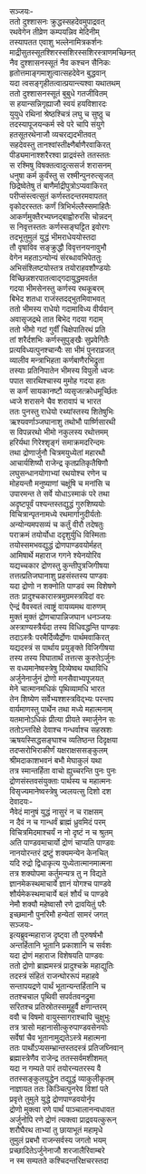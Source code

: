 सञ्जयः-  
ततो दुश्शासनः क्रुद्धस्सहदेवमुपाद्रवत्  
रथवेगेन तीव्रेण कम्पयन्निव मेदिनीम्  
तस्यापतत एवाशु भल्लेनामित्रकर्शनः  
माद्रीसुतस्सूतश्शिरस्सशिरस्सशिरस्त्राणमच्छिनत्  
नैव दुश्शासनस्सूतं नैव कश्चन सैनिकः  
हृतोत्तमाङ्गमाशुत्वात्सहदेवेन बुद्धवान्  
यदा त्वसङ्गृहीतत्वात्प्रयान्त्यश्वा यथातथम्  
ततो दुश्शासनस्सूतं बुबुधे गतजीवितम्  
स हयान्सन्निगृह्याजौ स्वयं हयविशारदः  
युयुधे रथिनां श्रेष्ठश्चित्रं लघु च सुष्ठु च  
तदस्यापूजयन्कर्म स्वे परे चापि संयुगे  
हतसूतरथेनाजौ व्यचरद्यदभीतवत्  
सहदेवस्तु तानश्वांस्तीक्ष्णैर्बाणैरवाकिरत्  
पीड्यमानाश्शरैरश्वा प्राद्रवंस्ते ततस्ततः  
स रश्मिषु विषक्तत्वादुत्ससर्ज शरासनम्  
धनुषा कर्म कुर्वंस्तु स रश्मीन्पुनरुत्सृजत्  
छिद्रेष्वेतेषु तं बाणैर्माद्रीपुत्रोऽप्यवाकिरत्  
परीप्संस्त्वत्सुतं कर्णस्तदन्तरमवापतत्  
वृकोदरस्ततः कर्णं त्रिभिर्भल्लैस्समाहितैः  
आकर्णमुक्तैरभ्यघ्नद्बाह्वोरुरसि चोन्नदन्  
स निवृत्तस्ततः कर्णस्सङ्घट्टित इवोरगः  
तदभूत्तुमुलं युद्धं भीमराधेययोस्तदा  
तौ वृषाविव सङ्क्रुद्धौ विवृत्तनयनावुभौ  
वेगेन महताऽन्योन्यं संरब्धावभिपेततुः  
अभिसंश्लिष्टयोस्तत्र तयोराहवशौण्डयोः  
विच्छिन्नशरपातत्वाद्गदायुद्धमवर्तत  
गदया भीमसेनस्तु कर्णस्य रथकूबरम्  
बिभेद शतधा राजंस्तदद्भुतमिवाभवत्  
ततो भीमस्य राधेयो गदामाविध्य वीर्यवान्  
अवासृजद्रथे तात बिभेद गदया गदाम्  
ततो भीमो गदां गुर्वीं चिक्षेपातिरथं प्रति  
तां शरैर्दशभिः कर्णस्सुपुङ्खैः सुप्रवेगितैः  
प्रत्यविध्यत्पुनश्चान्यैः सा भीमं पुनराव्रजत्  
व्यालीव मन्त्राभिहता कर्णबाणैरभिद्रुता  
तस्याः प्रतिनिपातेन भीमस्य विपुलो ध्वजः  
पपात सारथिश्चास्य मुमोह गदया हतः  
स कर्णं सायकानष्टौ व्यसृजत्क्रोधमूर्च्छितः  
ध्वजे शरासने चैव शरावापं च भारत  
ततः पुनस्तु राधेयो रथ्यांस्तस्य शितेषुभिः  
ऋश्यवर्णाञ्जघानाशु तथोभौ पार्ष्णिसारथी  
स विपन्नरथो भीमो नकुलस्य रथोत्तमम्  
हरिर्यथा गिरेश्शृङ्गं समाक्रमदरिन्दमः  
तथा द्रोणार्जुनौ चित्रमयुध्येतां महारथौ  
आचार्यशिष्यौ राजेन्द्र कृतप्रतिकृतैषिणौ  
लघुसन्धानयोगाभ्यां रथयोश्च रणेन च  
मोहयन्तौ मनुष्याणां चक्षूंषि च मनांसि च  
उपारमन्त ते सर्वे योधाऽस्माकं परे तथा  
अदृष्टपूर्वं पश्यन्तस्तद्युद्धं गुरुशिष्ययोः  
विचित्रान्पृतनामध्ये रथमार्गानुदीर्यतोः  
अन्योन्यमपसव्यं च कर्तुं वीरौ तदेषतुः  
पराक्रमं तयोर्योधा ददृशुर्युधि विस्मिताः  
तयोस्समभवद्युद्धं द्रोणपाण्डवयोर्महत्  
आमिषार्थे महाराज गगने श्येनयोरिव  
यद्यच्चकार द्रोणस्तु कुन्तीपुत्रजिगीषया  
तत्तत्प्रतिजघानाशु प्रहसंस्तस्य पाण्डवः  
यदा द्रोणो न शक्नोति पाण्डवं स्म विशेषणे  
ततः प्रादुश्चकारास्त्रमुग्रमस्त्रविदां वरः  
ऐन्द्रं वैवस्वतं त्वाष्ट्रं वायव्यमथ वारुणम्  
मुक्तं मुक्तं द्रोणचापान्निजघान धनञ्जयः  
अस्त्राण्यस्त्रैर्यदा तस्य विधिवद्धन्ति पाण्डवः  
तदाऽस्त्रैः परमैर्दिव्यैर्द्रोणः पार्थमवाकिरत्  
यद्यदस्त्रं स पार्थाय प्रयुङ्क्ते विजिगीषया  
तस्य तस्य विघातार्थं तत्तत्स कुरुतेऽर्जुनः  
स वध्यमानेष्वस्त्रेषु दिव्येष्वथ यथाविधि  
अर्जुनेनार्जुनं द्रोणो मनसैवाभ्यपूजयत्  
मेने चात्मानमधिकं पृथिव्यामधि भारत  
तेन शिष्येण सर्वेभ्यश्शस्त्रविद्भ्यः परन्तप  
वार्यमाणस्तु पार्थेन तथा मध्ये महात्मनाम्  
यतमानोऽधिकं प्रीत्या प्रीयते स्मार्जुनेन सः  
ततोऽन्तरिक्षे देवाश्च गन्धर्वाश्च सहस्रशः  
ऋषयस्सिद्धसङ्घाश्च व्यतिष्ठन्त दिदृक्षया  
तदप्सरोभिराकीर्णं यक्षराक्षससङ्कुलम्  
श्रीमदाकाशभवनं बभौ मेघाकुलं यथा  
तत्र स्मान्तर्हिता वाचो ह्युच्चरन्ति पुनः पुनः  
द्रोणसंस्तवसंयुक्ताः पार्थस्य च महात्मनः  
विसृज्यमानेष्वस्त्रेषु ज्वलयत्सु दिशो दश  
देवादयः-  
नैवेदं मानुषं युद्धं नासुरं न च राक्षसम्  
न दैवं न च गान्धर्वं ब्राह्मं ध्रुवमिदं परम्  
विचित्रमिदमाश्चर्यं न नो दृष्टं न च श्रुतम्  
अति पाण्डवमाचार्यो द्रोणं चाप्यति पाण्डवः  
नानयोरन्तरं द्रष्टुं शक्यमन्येन केनचित्  
यदि रुद्रो द्विधाकृत्य युध्येतात्मानमात्मना  
तत्र शक्योपमा कर्तुमन्यत्र तु न विद्यते  
ज्ञानमेकस्थमाचार्ये ज्ञानं योगश्च पाण्डवे  
शौर्यमेकस्थमाचार्ये बलं शौर्यं च पाण्डवे  
नेमौ शक्यौ महेष्वासौ रणे द्रावयितुं परैः  
इच्छमानौ पुनरिमौ हन्येतां सामरं जगत्  
सञ्जयः-  
इत्यब्रुवन्महाराज दृष्ट्वा तौ पुरुषर्षभौ  
अन्तर्हितानि भूतानि प्रकाशानि च सर्वशः  
यदा द्रोणं महाराज विशेषयति पाण्डवः  
ततो द्रोणो ब्राह्ममस्त्रं प्रादुश्चक्रे महाद्युतिः  
तदस्त्रं संहितं राजन्घोररूपं महाहवे  
सन्तापयद्रणे पार्थं भूतान्यन्तर्हितानि च  
ततश्चचाल पृथिवी सपर्वतवनद्रुमा  
सरितश्च प्रतिस्रोतस्समूहुर्वै क्षणान्तरम्  
ववौ च विषमो वायुस्सागराश्चापि चुक्षुभुः  
तत्र त्रासो महानासीत्कुरुपाण्डवसेनयोः  
सर्वेषां चैव भूतानामुद्यतेऽस्त्रे महात्मना  
ततः पार्थोऽप्यसम्भ्रान्तस्तदस्त्रं प्रतिजघ्निवान्  
ब्रह्मास्त्रेणैव राजेन्द्र ततस्सर्वमशीशमत्  
यदा न गम्यते पारं तयोरन्यतरस्य वै  
ततस्सङ्कुलयुद्धेन तद्युद्धं व्याकुलीकृतम्  
नाज्ञायत ततः किञ्चित्पुनरेव विशां पते  
प्रवृत्ते तुमुले युद्धे द्रोणपाण्डवयोर्नृप  
द्रोणो मुक्त्वा रणे पार्थं पाञ्चालानन्वधावत  
अर्जुनोपि रणे द्रोणं त्यक्त्वा प्राद्रवयत्कुरून्  
शरौघैरथ ताभ्यां तु छायाभूतं महामृधे  
तुमुलं प्रबभौ राजन्सर्वस्य जगतो भयम्  
प्रच्छादितेऽर्जुनेनाजौ शरजालैरिवाम्बरे  
न स्म सम्पतते कश्चिदन्तरिक्षचरस्तदा   
